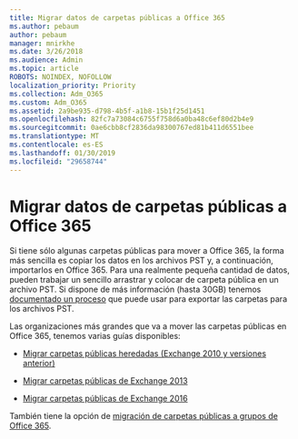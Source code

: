 ```yaml
---
title: Migrar datos de carpetas públicas a Office 365
ms.author: pebaum
author: pebaum
manager: mnirkhe
ms.date: 3/26/2018
ms.audience: Admin
ms.topic: article
ROBOTS: NOINDEX, NOFOLLOW
localization_priority: Priority
ms.collection: Adm_O365
ms.custom: Adm_O365
ms.assetid: 2a9be935-d798-4b5f-a1b8-15b1f25d1451
ms.openlocfilehash: 82fc7a73084c6755f758d6a0ba48c6ef80d2b4e9
ms.sourcegitcommit: 0ae6cbb8cf2836da98300767ed81b411d6551bee
ms.translationtype: MT
ms.contentlocale: es-ES
ms.lasthandoff: 01/30/2019
ms.locfileid: "29658744"
---
```

# <a name="migrate-public-folder-data-to-office-365"></a>Migrar datos de carpetas públicas a Office 365

Si tiene sólo algunas carpetas públicas para mover a Office 365, la forma más sencilla es copiar los datos en los archivos PST y, a continuación, importarlos en Office 365. Para una realmente pequeña cantidad de datos, pueden trabajar un sencillo arrastrar y colocar de carpeta pública en un archivo PST. Si dispone de más información (hasta 30GB) tenemos [documentado un proceso](https://technet.microsoft.com/library/dn874017%28v=exchg.150%29.aspx#PSTMigrate) que puede usar para exportar las carpetas para los archivos PST. 
  
Las organizaciones más grandes que va a mover las carpetas públicas en Office 365, tenemos varias guías disponibles:
  
- [Migrar carpetas públicas heredadas (Exchange 2010 y versiones anterior)](https://technet.microsoft.com/library/dn874017%28v=exchg.150%29.aspx)
    
- [Migrar carpetas públicas de Exchange 2013](https://technet.microsoft.com/library/mt798260%28v=exchg.150%29.aspx)
    
- [Migrar carpetas públicas de Exchange 2016](https://technet.microsoft.com/library/mt798260%28v=exchg.160%29.aspx)
    
También tiene la opción de [migración de carpetas públicas a grupos de Office 365](https://technet.microsoft.com/library/mt843872%28v=exchg.150%29.aspx).
  

